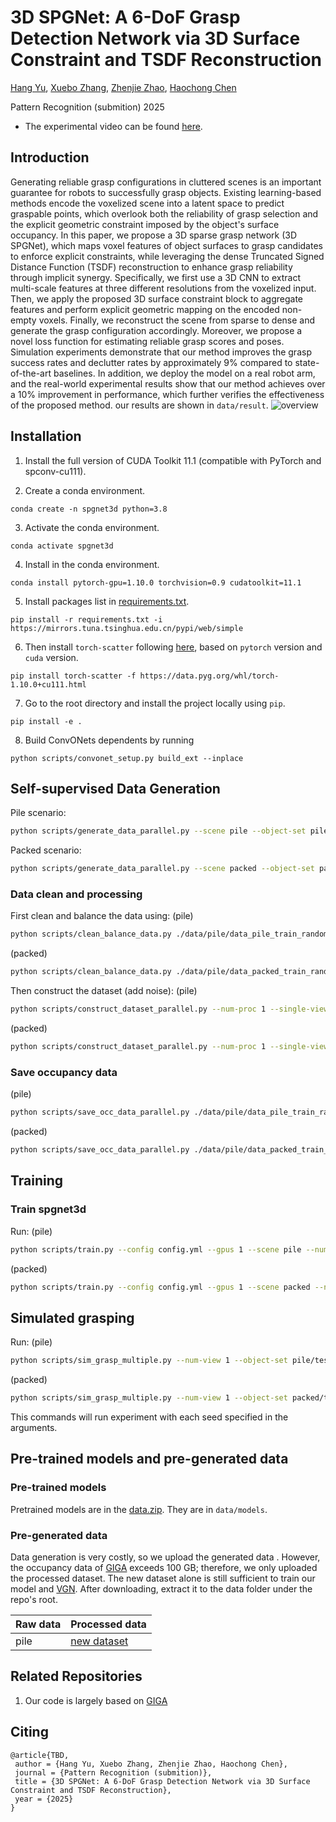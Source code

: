 # 3D SPGNet: A 6-DoF Grasp Detection Network via 3D Surface Constraint and TSDF Reconstruction

[Hang Yu](https://rh.nankai.edu.cn/info/1037/1144.htm), [Xuebo Zhang](https://rh.nankai.edu.cn/info/1016/1136.htm), [Zhenjie Zhao](https://rh.nankai.edu.cn/info/1016/1169.htm), [Haochong Chen](https://rh.nankai.edu.cn/info/1017/1193.htm)

Pattern Recognition (submition) 2025
* The experimental video can be found [here](https://youtu.be/0cW_LnQTG8Y).

## Introduction

Generating reliable grasp configurations in cluttered scenes is an important guarantee for robots to successfully grasp objects. Existing learning-based methods encode the voxelized scene into a latent space to predict graspable points, which overlook both the reliability of grasp selection and the explicit geometric constraint imposed by the object's surface occupancy. In this paper, we propose a 3D sparse grasp network (3D SPGNet), which maps voxel features of object surfaces to grasp candidates to enforce explicit constraints, while leveraging the dense Truncated Signed Distance Function (TSDF) reconstruction to enhance grasp reliability through implicit synergy. Specifically, we first use a 3D CNN to extract multi-scale features at three different resolutions from the voxelized input. Then, we apply the proposed 3D surface constraint block to aggregate features and perform explicit geometric mapping on the encoded non-empty voxels. Finally, we reconstruct the scene from sparse to dense and generate the grasp configuration accordingly. Moreover, we propose a novel loss function for estimating reliable grasp scores and poses. Simulation experiments demonstrate that our method improves the grasp success rates and declutter rates by approximately 9% compared to state-of-the-art baselines. In addition, we deploy the model on a real robot arm, and the real-world experimental results show that our method achieves over a 10% improvement in performance, which further verifies the effectiveness of the proposed method. our results are shown in `data/result`.
![overview](image/overview.jpg)

## Installation

1. Install the full version of CUDA Toolkit 11.1 (compatible with PyTorch and spconv-cu111).

2. Create a conda environment.
```
conda create -n spgnet3d python=3.8
```

3. Activate the conda environment.
```
conda activate spgnet3d
```

4. Install in the conda environment.
```
conda install pytorch-gpu=1.10.0 torchvision=0.9 cudatoolkit=11.1
```

5. Install packages list in [requirements.txt](requirements.txt).
```
pip install -r requirements.txt -i https://mirrors.tuna.tsinghua.edu.cn/pypi/web/simple
```

6. Then install `torch-scatter` following [here](https://github.com/rusty1s/pytorch_scatter), based on `pytorch` version and `cuda` version.
```
pip install torch-scatter -f https://data.pyg.org/whl/torch-1.10.0+cu111.html
```

7. Go to the root directory and install the project locally using `pip`.

```
pip install -e .
```

8. Build ConvONets dependents by running
```
python scripts/convonet_setup.py build_ext --inplace
```

## Self-supervised Data Generation

Pile scenario:

```bash
python scripts/generate_data_parallel.py --scene pile --object-set pile/train --num-grasps 16000000 --save-scene ./data/pile/data_pile_train_random_raw_16M --num-proc 1 --terminal-num 0 --grasps-per-scene 480
```

Packed scenario:
```bash
python scripts/generate_data_parallel.py --scene packed --object-set packed/train --num-grasps 4000000 --save-scene ./data/pile/data_packed_train_random_raw_4M --num-proc 1 --terminal-num 0
```

### Data clean and processing

First clean and balance the data using:
(pile)
```bash
python scripts/clean_balance_data.py ./data/pile/data_pile_train_random_raw_16M
```
(packed)
```bash
python scripts/clean_balance_data.py ./data/pile/data_packed_train_random_raw_4M
```

Then construct the dataset (add noise):
(pile)
```bash
python scripts/construct_dataset_parallel.py --num-proc 1 --single-view --add-noise dex ./data/pile/data_pile_train_random_raw_16M ./data/new_dataset/data_pile_train_random_new_16M
```
(packed)
```bash
python scripts/construct_dataset_parallel.py --num-proc 1 --single-view --add-noise dex ./data/pile/data_packed_train_random_raw_4M ./data/new_dataset/data_packed_train_random_new_4M
```

### Save occupancy data

(pile)
```bash
python scripts/save_occ_data_parallel.py ./data/pile/data_pile_train_random_raw_16M 100000 2 --num-proc 1
```
(packed)
```bash
python scripts/save_occ_data_parallel.py ./data/pile/data_packed_train_random_raw_4M/ 100000 2 --num-proc 1
```


## Training

### Train spgnet3d

Run:
(pile)
```bash
python scripts/train.py --config config.yml --gpus 1 --scene pile --num 16
```
(packed)
```bash
python scripts/train.py --config config.yml --gpus 1 --scene packed --num 4
```

## Simulated grasping

Run:
(pile)
```bash
python scripts/sim_grasp_multiple.py --num-view 1 --object-set pile/test --scene pile --num-rounds 100 --sideview --add-noise dex --force --best --model data/models/spgrasp_pile.ckpt --type spg --result-path data/result/pile.json --config config.yml
```
(packed)
```bash
python scripts/sim_grasp_multiple.py --num-view 1 --object-set packed/test --scene packed --num-rounds 100 --sideview --add-noise dex --force --best --model data/models/spgrasp_packed.ckpt --type spg --result-path data/result/packed.json --config config.yml
```

This commands will run experiment with each seed specified in the arguments.


## Pre-trained models and pre-generated data

### Pre-trained models

Pretrained models are in the [data.zip](https://huggingface.co/lalayh/3DSPGNet/resolve/main/data.zip). They are in `data/models`.

### Pre-generated data

Data generation is very costly, so we upload the generated data . However, the occupancy data of [GIGA](https://github.com/UT-Austin-RPL/GIGA) exceeds 100 GB; therefore, we only uploaded the processed dataset. The new dataset alone is still sufficient to train our model and [VGN](https://github.com/ethz-asl/vgn). After downloading, extract it to the data folder under the repo's root.

| Raw data | Processed data |
| ----------- | ----------- |
| pile | [new dataset](https://huggingface.co/datasets/lalayh/Processed_data/resolve/main/new_dataset.zip) |

## Related Repositories

1. Our code is largely based on [GIGA](https://github.com/UT-Austin-RPL/GIGA) 

## Citing

```
@article{TBD,
 author = {Hang Yu, Xuebo Zhang, Zhenjie Zhao, Haochong Chen},
 journal = {Pattern Recognition (submition)},
 title = {3D SPGNet: A 6-DoF Grasp Detection Network via 3D Surface Constraint and TSDF Reconstruction},
 year = {2025}
}
```
